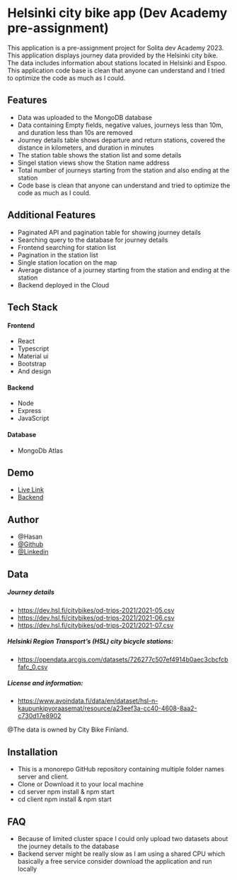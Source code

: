 # Helsinki city bike app (Dev Academy pre-assignment)

This application is a pre-assignment project for Solita dev Academy 2023. This application displays journey data provided by the Helsinki city bike. The data includes information about stations located in Helsinki and Espoo. This application code base is clean that anyone can understand and I tried to optimize the code as much as I could.

## Features

- Data was uploaded to the MongoDB database
- Data containing Empty fields, negative values, journeys less than 10m, and duration less than 10s are removed
- Journey details table shows departure and return stations, covered the distance in kilometers, and duration in minutes
- The station table shows the station list and some details
- Singel station views show the Station name address
- Total number of journeys starting from the station and also ending at the station
- Code base is clean that anyone can understand and tried to optimize the code as much as I could.

## Additional Features

- Paginated API and pagination table for showing journey details
- Searching query to the database for journey details
- Frontend searching for station list
- Pagination in the station list
- Single station location on the map
- Average distance of a journey starting from the station and ending at the station
- Backend deployed in the Cloud

## Tech Stack

#### Frontend

- React
- Typescript
- Material ui
- Bootstrap
- And design

#### Backend

- Node
- Express
- JavaScript

#### Database

- MongoDb Atlas

## Demo

- [Live Link](https://woltassignment.netlify.app/)
- [Backend](https://helisinkicitybike.onrender.com/home/journey)

## Author

- @Hasan
- [@Github](https://github.com/hasanmd91?tab=repositories)
- [@Linkedin](https://www.linkedin.com/in/hasanmd91/?originalSubdomain=fi)

## Data

##### Journey details

- https://dev.hsl.fi/citybikes/od-trips-2021/2021-05.csv
- https://dev.hsl.fi/citybikes/od-trips-2021/2021-06.csv
- https://dev.hsl.fi/citybikes/od-trips-2021/2021-07.csv

##### Helsinki Region Transport’s (HSL) city bicycle stations:

- https://opendata.arcgis.com/datasets/726277c507ef4914b0aec3cbcfcbfafc_0.csv

##### License and information:

- https://www.avoindata.fi/data/en/dataset/hsl-n-kaupunkipyoraasemat/resource/a23eef3a-cc40-4608-8aa2-c730d17e8902

@The data is owned by City Bike Finland.

## Installation

- This is a monorepo GitHub repository containing multiple folder names server and client.
- Clone or Download it to your local machine
- cd server npm install & npm start
- cd client npm install & npm start

## FAQ

- Because of limited cluster space I could only upload two datasets about the journey details to the database
- Backend server might be really slow as I am using a shared CPU which basically a free service consider download the application and run locally
